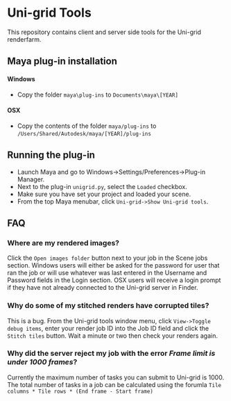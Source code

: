 # Uni-grid Tools

This repository contains client and server side tools for the Uni-grid renderfarm.

## Maya plug-in installation
#### Windows
  - Copy the folder `maya\plug-ins` to `Documents\maya\[YEAR]`
#### OSX
  - Copy the contents of the folder `maya/plug-ins` to `/Users/Shared/Autodesk/maya/[YEAR]/plug-ins`

## Running the plug-in
  - Launch Maya and go to Windows->Settings/Preferences->Plug-in Manager.
  - Next to the plug-in `unigrid.py`, select the `Loaded` checkbox.
  - Make sure you have set your project and loaded your scene.
  - From the top Maya menubar, click `Uni-grid->Show Uni-grid tools`.

## FAQ
### Where are my rendered images?
Click the `Open images folder` button next to your job in the Scene jobs section. Windows users will either be asked for the password for user that ran the job or will use whatever was last entered in the Username and Password fields in the Login section. OSX users will receive a login prompt if they have not already connected to the Uni-grid server in Finder.

### Why do some of my stitched renders have corrupted tiles?
This is a bug. From the Uni-grid tools window menu, click `View->Toggle debug items`, enter your render job ID into the Job ID field and click the `Stitch tiles` button. Wait a minute or two then check your renders again.

### Why did the server reject my job with the error *Frame limit is under 1000 frames*? 
Currently the maximum number of tasks you can submit to Uni-grid is 1000. The total number of tasks in a job can be calculated using the forumla `Tile columns * Tile rows * (End frame - Start frame)`
